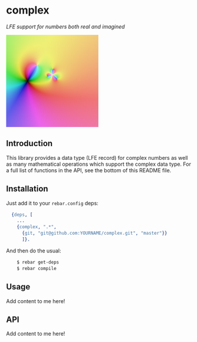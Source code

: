 # complex

*LFE support for numbers both real and imagined*

<img src="resources/images/complex-function-crop-x250.png" />

## Introduction

This library provides a data type (LFE record) for complex numbers as well as
many mathematical operations which support the complex data type. For a full
list of functions in the API, see the bottom of this README file.


## Installation

Just add it to your ``rebar.config`` deps:

```erlang
  {deps, [
    ...
    {complex, ".*",
      {git, "git@github.com:YOURNAME/complex.git", "master"}}
      ]}.
```

And then do the usual:

```bash
    $ rebar get-deps
    $ rebar compile
```


## Usage

Add content to me here!

## API

Add content to me here!
